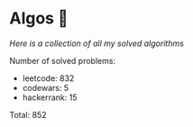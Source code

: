 # Algos 🏯

_Here is a collection of all my solved algorithms_

Number of solved problems:
- leetcode: 832
- codewars: 5
- hackerrank: 15

Total: 852
